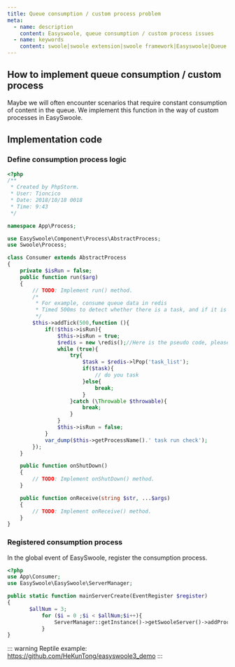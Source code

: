 ```yaml
---
title: Queue consumption / custom process problem
meta:
  - name: description
    content: Easyswoole, queue consumption / custom process issues
  - name: keywords
    content: swoole|swoole extension|swoole framework|Easyswoole|Queue consumption/custom process issues
---
```

## How to implement queue consumption / custom process
Maybe we will often encounter scenarios that require constant consumption of content in the queue. We implement this function in the way of custom processes in EasySwoole.
## Implementation code
### Define consumption process logic
```php
<?php
/**
 * Created by PhpStorm.
 * User: Tioncico
 * Date: 2018/10/18 0018
 * Time: 9:43
 */

namespace App\Process;

use EasySwoole\Component\Process\AbstractProcess;
use Swoole\Process;

class Consumer extends AbstractProcess
{
    private $isRun = false;
    public function run($arg)
    {
        // TODO: Implement run() method.
        /*
         * For example, consume queue data in redis
         * Timed 500ms to detect whether there is a task, and if it is a while loop execution
         */
        $this->addTick(500,function (){
            if(!$this->isRun){
                $this->isRun = true;
                $redis = new \redis();//Here is the pseudo code, please establish a connection or maintain a redis connection.
                while (true){
                    try{
                        $task = $redis->lPop('task_list');
                        if($task){
                            // do you task
                        }else{
                            break;
                        }
                    }catch (\Throwable $throwable){
                        break;
                    }
                }
                $this->isRun = false;
            }
            var_dump($this->getProcessName().' task run check');
        });
    }

    public function onShutDown()
    {
        // TODO: Implement onShutDown() method.
    }

    public function onReceive(string $str, ...$args)
    {
        // TODO: Implement onReceive() method.
    }
}
```

### Registered consumption process
In the global event of EasySwoole, register the consumption process.
```php
<?php
use App\Consumer;
use EasySwoole\EasySwoole\ServerManager;

public static function mainServerCreate(EventRegister $register)
{
       $allNum = 3;
           for ($i = 0 ;$i < $allNum;$i++){
               ServerManager::getInstance()->getSwooleServer()->addProcess((new Consumer("consumer_{$i}"))->getProcess());
           }
}
```


::: warning 
 Reptile example: https://github.com/HeKunTong/easyswoole3_demo
:::

